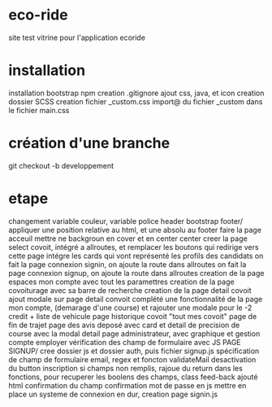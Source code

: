# eco-ride
site test vitrine pour l'application ecoride

# installation
installation bootstrap npm
creation .gitignore
ajout css, java, et icon
creation dossier SCSS
creation fichier _custom.css
import@ du fichier _custom dans le fichier main.css 

# création d'une branche
git checkout -b developpement

# etape
changement variable couleur, variable police
header bootstrap
footer/ appliquer une position relative au html, et une absolu au footer
faire la page acceuil mettre ne backgroun en cover et en center center
creer la page select covoit, intégré a allroutes, et remplacer les boutons qui redirige vers cette page
intégre les cards qui vont représenté les profils des candidats
on fait la page connexion signin, on ajoute la route dans allroutes
on fait la page connexion signup, on ajoute la route dans allroutes
creation de la page espaces mon compte avec tout les paramettres
creation de la page covoiturage avec sa barre de recherche 
creation de la page detail covoit
ajout modale sur page detail convoit
complété une fonctionnalité de la page mon compte, (demarage d'une course) et rajouter une modale pour le -2 credit + liste de vehicule
page historique covoit "tout mes covoit"
page de fin de trajet
page des avis deposé avec card et detail de precision de course avec la modal detail
page administrateur, avec graphique et gestion compte employer
vérification des champ de formulaire avec JS PAGE SIGNUP/ cree dossier js et dossier auth, puis fichier signup.js
spécification de champ de formulaire email, regex et foncton validateMail
desactivation du button inscription si champs non remplis, rajoue du return dans les fonctions, pour recuperer les boolens des champs, class feed-back ajouté html
confirmation du champ confirmation mot de passe en js
mettre en place un systeme de connexion en dur, creation page signin.js